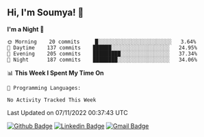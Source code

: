 ## Hi, I'm Soumya! 👋

<!--START_SECTION:waka-->
**I'm a Night 🦉** 

```text
🌞 Morning    20 commits     █░░░░░░░░░░░░░░░░░░░░░░░░   3.64% 
🌆 Daytime    137 commits    ██████░░░░░░░░░░░░░░░░░░░   24.95% 
🌃 Evening    205 commits    █████████░░░░░░░░░░░░░░░░   37.34% 
🌙 Night      187 commits    ████████░░░░░░░░░░░░░░░░░   34.06%

```


📊 **This Week I Spent My Time On** 

```text
💬 Programming Languages: 

No Activity Tracked This Week
```


 Last Updated on 07/11/2022 00:37:43 UTC
<!--END_SECTION:waka-->

[![Github Badge](https://img.shields.io/badge/-rubyruins-grey?style=for-the-badge&logo=github&logoColor=white&link=https://github.com/rubyruins/)](https://www.github.com/rubyruins/) 
[![Linkedin Badge](https://img.shields.io/badge/-Soumya%20Parekh-0072b1?style=for-the-badge&logo=Linkedin&logoColor=white&link=https://www.linkedin.com/in/Soumya-Parekh/)](https://www.linkedin.com/in/Soumya-Parekh/) 
[![Gmail Badge](https://img.shields.io/badge/-soumyaparekh.me@gmail.com-c14438?style=for-the-badge&logo=Gmail&logoColor=white&link=mailto:soumyaparekh.me@gmail.com)](mailto:soumyaparekh.me@gmail.com) 
